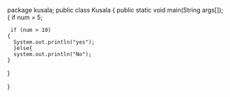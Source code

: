 package kusala;
public class Kusala
{
   public static void main(String args[]);
   {
     if num = 5;

     if (num > 10)
    {
      System.out.println("yes");
      }else{
      system.out.println("No");
    } 
  
   }

}
